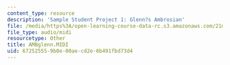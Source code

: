 ```yaml
---
content_type: resource
description: 'Sample Student Project 1: Glenn?s Ambrosian'
file: /media/https%3A/open-learning-course-data-rc.s3.amazonaws.com/21m-113-developing-musical-structures-fall-2002/672525559b0e00aecd2e6b491fbd73d4_AMBglenn.MIDI
file_type: audio/midi
resourcetype: Other
title: AMBglenn.MIDI
uid: 67252555-9b0e-00ae-cd2e-6b491fbd73d4
---
```

